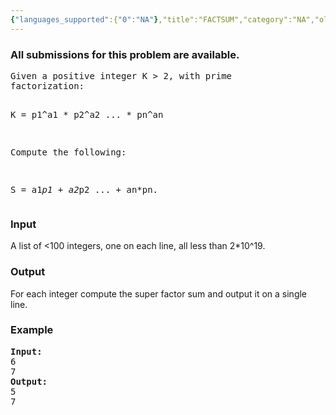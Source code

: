 ```yaml
---
{"languages_supported":{"0":"NA"},"title":"FACTSUM","category":"NA","old_version":true,"problem_code":"FACTSUM","tags":{"0":"NA"},"layout":"problem"}
---
```


<h3> All submissions for this problem are available. </h3><pre>
Given a positive integer K &gt; 2, with prime
factorization:

K = p1^a1 * p2^a2 ... * pn^an

Compute the following:

S = a1*p1 + a2*p2 ... + an*pn.
</pre>
<h3>Input</h3>
<p>A list of &lt;100 integers, one on each line,
all less than 2*10^19.
<h3>Output</h3>
</p><p>For each integer compute the super factor
sum and output it on a single line.
<h3>Example</h3>

<pre>
<b>Input:</b>
6
7
<b>Output:</b>
5
7
</pre></p>    